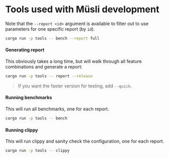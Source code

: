 # Tools used with Müsli development

Note that the `--report <id>` argument is available to filter out to use
parameters for one specific report (by `id`).

```sh
cargo run -p tools -- bench --report full
```

#### Generating report

This obviously takes a long time, but will walk through all feature combinations
and generate a report:

```sh
cargo run -p tools -- report --release
```

> If you want the faster version for testing, add `--quick`.

#### Running benchmarks

This will run all benchmarks, one for each report.

```sh
cargo run -p tools -- bench
```


#### Running clippy

This will run clippy and sanity check the configuration, one for each report.

```sh
cargo run -p tools -- clippy
```
